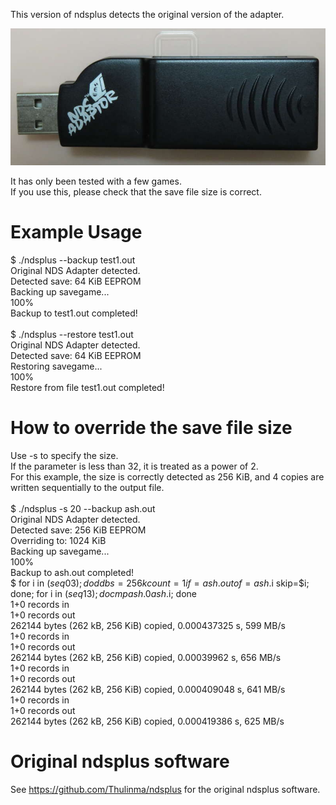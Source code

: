 This version of ndsplus detects the original version of the adapter.

![Original EMS NDS Adaptor](original-nds-adaptor.jpg?raw=true "Original EMS NDS Adaptor")

It has only been tested with a few games.\
If you use this, please check that the save file size is correct.

Example Usage
=============

$ ./ndsplus --backup test1.out\
Original NDS Adapter detected.\
Detected save: 64 KiB EEPROM\
Backing up savegame...\
100%   \
Backup to test1.out completed!\
\
$ ./ndsplus --restore test1.out \
Original NDS Adapter detected.\
Detected save: 64 KiB EEPROM\
Restoring savegame...\
100%   \
Restore from file test1.out completed!

How to override the save file size
==================================

Use -s to specify the size.\
If the parameter is less than 32, it is treated as a power of 2.\
For this example, the size is correctly detected as 256 KiB, and 4 copies are written sequentially to the output file.\
\
$ ./ndsplus -s 20 --backup ash.out\
Original NDS Adapter detected.\
Detected save: 256 KiB EEPROM\
Overriding to: 1024 KiB\
Backing up savegame...\
100%   \
Backup to ash.out completed!\
$ for i in $(seq 0 3); do dd bs=256k count=1 if=ash.out of=ash.$i skip=$i; done; for i in $(seq 1 3); do cmp ash.0 ash.$i; done\
1+0 records in\
1+0 records out\
262144 bytes (262 kB, 256 KiB) copied, 0.000437325 s, 599 MB/s\
1+0 records in\
1+0 records out\
262144 bytes (262 kB, 256 KiB) copied, 0.00039962 s, 656 MB/s\
1+0 records in\
1+0 records out\
262144 bytes (262 kB, 256 KiB) copied, 0.000409048 s, 641 MB/s\
1+0 records in\
1+0 records out\
262144 bytes (262 kB, 256 KiB) copied, 0.000419386 s, 625 MB/s

Original ndsplus software
=========================

See https://github.com/Thulinma/ndsplus for the original ndsplus software.
